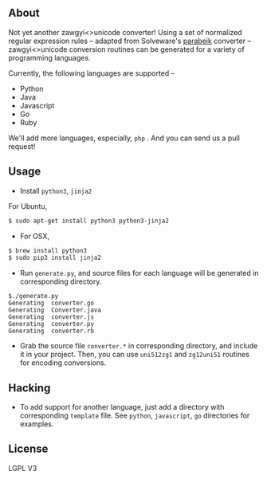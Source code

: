 ## About ##

Not yet another zawgyi<>unicode converter! Using a set of normalized regular expression rules – adapted from Solveware's [parabeik](https://github.com/ngwestar/parabaik) converter –  zawgyi<>unicode conversion routines can be generated for a variety of programming languages.

Currently, the following languages are supported –

* Python
* Java
* Javascript
* Go
* Ruby

We'll add more languages, especially, `php` . And you can send us a pull request!

## Usage ##

+ Install `python3`, `jinja2`

For Ubuntu,
```bash
$ sudo apt-get install python3 python3-jinja2
```

+ For OSX,
```bash
$ brew install python3
$ sudo pip3 install jinja2
```

+ Run `generate.py`, and source files for each language will be generated in corresponding directory.
```
$./generate.py
Generating  converter.go
Generating  Converter.java
Generating  converter.js
Generating  converter.py
Generating  converter.rb
```

+ Grab the source file `converter.*` in corresponding directory, and include it in your project. Then, you can use `uni512zg1` and `zg12uni51` routines for encoding conversions.

## Hacking

+ To add support for another language, just add a directory with corresponding `template` file. See `python`, `javascript`, `go` directories for examples.

## License ##
LGPL V3
